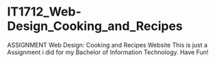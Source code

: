 # IT1712_Web-Design_Cooking_and_Recipes
ASSIGNMENT Web Design: Cooking and Recipes Website
This is just a Assignment i did for my Bachelor of Information Technology.
Have Fun!
